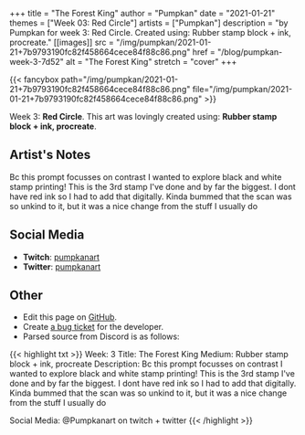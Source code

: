 +++
title =       "The Forest King"
author =      "Pumpkan"
date =        "2021-01-21"
themes =      ["Week 03: Red Circle"]
artists =     ["Pumpkan"]
description = "by Pumpkan for week 3: Red Circle. Created using: Rubber stamp block + ink, procreate."
[[images]]
              src = "/img/pumpkan/2021-01-21+7b9793190fc82f458664cece84f88c86.png"
              href = "/blog/pumpkan-week-3-7d52"
              alt = "The Forest King"
              stretch = "cover"
+++


{{< fancybox path="/img/pumpkan/2021-01-21+7b9793190fc82f458664cece84f88c86.png" file="/img/pumpkan/2021-01-21+7b9793190fc82f458664cece84f88c86.png" >}}


Week 3: **Red Circle**. This art was lovingly created using: **Rubber stamp block + ink, procreate**.

## Artist's Notes

Bc this prompt focusses on contrast I wanted to explore black and white stamp printing! This is the 3rd stamp I've done and by far the biggest. I dont have red ink so I had to add that digitally. Kinda bummed that the scan was so unkind to it, but it was a nice change from the stuff I usually do

## Social Media

- **Twitch**: <a href='https://twitch.tv/pumpkanart' target='_blank'>pumpkanart</a>
- **Twitter**: <a href='https://twitter.com/pumpkanart' target='_blank'>pumpkanart</a>


## Other

- Edit this page on [GitHub](https://github.com/teaminkling/web-refresh/edit/main/blog/content/blog/pumpkan-week-3-7d52.md).
- Create [a bug ticket](https://github.com/teaminkling/web-refresh/issues/new?assignees=&labels=bug&template=problem-report.md&title=) for the developer.
- Parsed source from Discord is as follows:

{{< highlight txt >}}
Week: 3
Title: The Forest King 
Medium: Rubber stamp block + ink, procreate 
Description: Bc this prompt focusses on contrast I wanted to explore black and white stamp printing! This is the 3rd stamp I've done and by far the biggest. I dont have red ink so I had to add that digitally. Kinda bummed that the scan was so unkind to it, but it was a nice change from the stuff I usually do 

Social Media: @Pumpkanart on twitch + twitter
{{< /highlight >}}